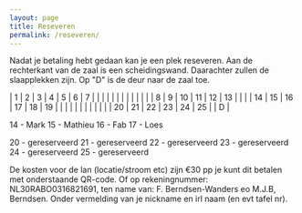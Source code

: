 ```yaml
---
layout: page
title: Reseveren
permalink: /reseveren/
---
```


Nadat je betaling hebt gedaan kan je een plek reseveren. Aan de rechterkant van de zaal is een scheidingswand. Daarachter zullen de slaapplekken zijn. Op "D" is de deur naar de zaal toe.

| 1 | 2 | 3 | 4 | 5 | 6 | 7 |   |
|   |   |   |   |   |   |   |   |
|   | 8 | 9 | 10 | 11 | 12 | 13 |   |
|   | 14 | 15 | 16 | 17 | 18 | 19 |   |
|   |   |   |   |   |   |   |   |
| 20 | 21 | 22 | 23 | 24 | 25 |   | D  |

14 - Mark
15 - Mathieu
16 - Fab
17 - Loes

20 - gereserveerd 
21 - gereserveerd 
22 - gereserveerd 
23 - gereserveerd 
24 - gereserveerd 
25 - gereserveerd 

De kosten voor de lan (locatie/stroom etc) zijn €30 pp je kunt dit betalen met onderstaande QR-code. Of op rekeningnummer: NL30RABO0316821691, ten name van: F. Berndsen-Wanders eo M.J.B, Berndsen. Onder vermelding van je nickname en irl naam (en evt tafel nr).
